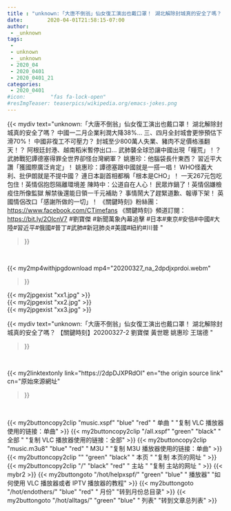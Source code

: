 ```yaml
---
title : "unknown:「大唐不倒翁」仙女復工演出也戴口罩！ 湖北解除封城真的安全了嗎？ 【關鍵時刻】20200327-2 劉寶傑 黃世聰 姚惠珍 王瑞德 "
date:        2020-04-01T21:58:15-07:00
author:
 - _unknown
tags:
 - 
 - unknown
 - _unknown
 - 2020_04
 - 2020_0401
 - 2020_0401_21
categories:
 - 2020_0401
#icon:        "fas fa-lock-open"
#resImgTeaser: teaserpics/wikipedia.org/emacs-jokes.png
---
```







{{< mydiv text="unknown:「大唐不倒翁」仙女復工演出也戴口罩！ 湖北解除封城真的安全了嗎？ 中國一二月企業利潤大降38%… 三、四月全封城會更慘預估下滑70%！ 中國非復工不可壓力？ 封城至少800萬人失業、豬肉不足價格漲翻天！？ 阿根廷封港、越南稻米暫停出口… 武肺襲全球恐讓中國出現「糧荒」！？ 武肺戰犯譚德塞得罪全世界卻怪台灣網軍？ 姚惠珍：他腦袋長什東西？ 習近平大讚「獲國際廣泛肯定」！ 姚惠珍：譚德塞跟中國就是一搭一唱！ WHO怪義大利、批伊朗就是不提中國？ 連日本副首相都稱「根本是CHO」！ 一天267元包吃包住！英情侶抱怨隔離環境差 陳時中：公道自在人心！ 民眾炸鍋了！英情侶嫌檢疫住所像監獄 解禁後還能日領一千元補助？ 事情鬧大了趕緊道歉、報導下架！ 英國情侶改口「感謝所做的一切」！  《關鍵時刻》粉絲團：https://www.facebook.com/CTimefans 《關鍵時刻》頻道訂閱：https://bit.ly/2OlcnV7  #劉寶傑 #新聞萬象內幕追擊 #日本#東京#安倍#中國#大陸#習近平#俄國#普丁#武肺#新冠肺炎#美國#紐約#川普 "
>}}
<br>


{{< my2mp4withjpgdownload mp4="20200327_na_2dpdjxprdoi.webm"
>}}

{{< my2jpgexist "xx1.jpg" >}}<br>
{{< my2jpgexist "xx2.jpg" >}}<br>
{{< my2jpgexist "xx3.jpg" >}}<br>



{{< mydiv text="unknown:「大唐不倒翁」仙女復工演出也戴口罩！ 湖北解除封城真的安全了嗎？ 【關鍵時刻】20200327-2 劉寶傑 黃世聰 姚惠珍 王瑞德 "
>}}
<br>

{{< my2linktextonly link="https://2dpDJXPRdOI"
en="the origin source link" cn="原始來源網址"
>}}


<br>


{{< my2buttoncopy2clip "music.xspf"        "blue"   "red"    " 单曲 "  "复制 VLC 播放器使用的链接：单曲" >}} {{< my2buttoncopy2clip "/all.xspf"         "green"  "black"  " 全部 "  "复制 VLC 播放器使用的链接：全部" >}} {{< my2buttoncopy2clip "music.m3u8"        "blue"   "red"    " M3U  "    "复制 M3U 播放器使用的链接：单曲" >}} {{< my2buttoncopy2clip ""                  "green"  "black"  " 本页 "    "复制 本页的网址 " >}} {{< my2buttoncopy2clip "/"                 "black"  "red"    " 主站 "    "复制 主站的网址 " >}} {{< mybr2 >}} {{< my2buttongoto      "/hot/helpxspf/"    "green"  "blue"   " 播放器" "如何使用 VLC 播放器或者 IPTV 播放器的教程" >}} {{< my2buttongoto      "/hot/endothers/"   "blue"   "red"    " 月份"   "转到月份总目录" >}} {{< my2buttongoto      "/hot/alltags/"     "green"  "blue"   " 列表"   "转到文章总列表" >}} 
